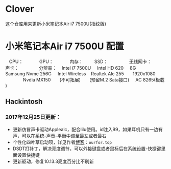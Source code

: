 # Clover
这个仓库用来更新小米笔记本Air i7 7500U(指纹版)
# 小米笔记本Air i7 7500U 配置

    CPU：              GPU：             内存：          SSD：                 无线网卡：         声卡：                分辨率：
    Intel i7 7500U     Intel HD 620      8G             Samsung Nvme 256G     Intel Wireless    Realtek Alc 255       1920x1080
                       Nvdia MX150       (不可拓展)       (预留M.2 Sata接口)     AC 8265(板载 )

## Hackintosh
<!--more-->
### 2017年12月25日更新：

- 更新仿冒声卡驱动Applealc，配合lilu使用。id注入99，如果耳机只有一边有声，可以在系统-声音-平衡中调至最左或者最右
- 个性化四叶草启动项，详见作者[博客](ourfor.top)：`ourfor.top`
- DSDT打补丁，解决亮度调节，可以外接键盘或者鼠标后在系统设置-快捷键里面设置快捷键
- 更新驱动，修复10.13.3亮度百分比不刷新
